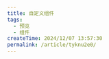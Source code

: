 ```yaml
---
title: 自定义组件
tags:
  - 预览
  - 组件
createTime: 2024/12/07 13:57:30
permalink: /article/tyknu2e0/
---
```


<CustomComponent />
